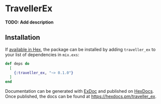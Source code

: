 # TravellerEx

**TODO: Add description**

## Installation

If [available in Hex](https://hex.pm/docs/publish), the package can be installed
by adding `traveller_ex` to your list of dependencies in `mix.exs`:

```elixir
def deps do
  [
    {:traveller_ex, "~> 0.1.0"}
  ]
end
```

Documentation can be generated with [ExDoc](https://github.com/elixir-lang/ex_doc)
and published on [HexDocs](https://hexdocs.pm). Once published, the docs can
be found at <https://hexdocs.pm/traveller_ex>.


